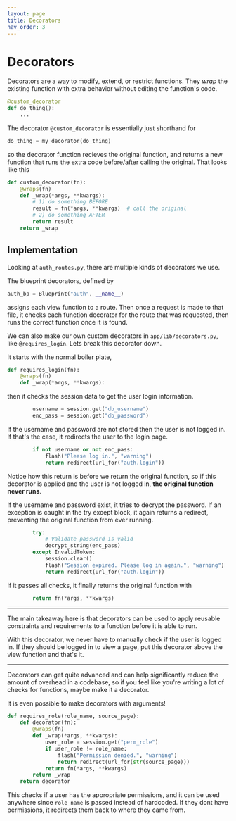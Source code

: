 ```yaml
---
layout: page
title: Decorators
nav_order: 3
---
```


# Decorators

Decorators are a way to modify, extend, or restrict functions. They _wrap_ the existing function with extra behavior without editing the function's code.

```python
@custom_decorator
def do_thing():
    ...
```

The decorator `@custom_decorator` is essentially just shorthand for

```python
do_thing = my_decorator(do_thing)
```

so the decorator function recieves the original function, and returns a new function that runs the extra code before/after calling the original. That looks like this

```python
def custom_decorator(fn):
    @wraps(fn)
    def _wrap(*args, **kwargs):
        # 1) do something BEFORE
        result = fn(*args, **kwargs)  # call the original
        # 2) do something AFTER
        return result
    return _wrap
```

## Implementation
Looking at `auth_routes.py`, there are multiple kinds of decorators we use.

The blueprint decorators, defined by 

```python
auth_bp = Blueprint("auth", __name__)
```

assigns each view function to a route. Then once a request is made to that file, it checks each function decorator for the route that was requested, then runs the correct function once it is found.


We can also make our own custom decorators in `app/lib/decorators.py`, like `@requires_login`. Lets break this decorator down.

It starts with the normal boiler plate,

```python
def requires_login(fn):
    @wraps(fn)
    def _wrap(*args, **kwargs):
```

then it checks the session data to get the user login information.

```python
        username = session.get("db_username")
        enc_pass = session.get("db_password")
```

If the username and password are not stored then the user is not logged in. If that's the case, it redirects the user to the login page.

```python
        if not username or not enc_pass:
            flash("Please log in.", "warning")
            return redirect(url_for("auth.login"))
```

Notice how this return is before we return the original function, so if this decorator is applied and the user is not logged in, __the original function never runs__. 


If the username and password exist, it tries to decrypt the password. If an exception is caught in the try except block, it again returns a redirect, preventing the original function from ever running.

```python
        try:
            # Validate password is valid
            decrypt_string(enc_pass)
        except InvalidToken:
            session.clear()
            flash("Session expired. Please log in again.", "warning")
            return redirect(url_for("auth.login"))
```

If it passes all checks, it finally returns the original function with

```python
        return fn(*args, **kwargs)
```

---

The main takeaway here is that decorators can be used to apply reusable constraints and requirements to a function before it is able to run. 

With this decorator, we never have to manually check if the user is logged in. If they should be logged in to view a page, put this decorator above the view function and that's it.

---

Decorators can get quite advanced and can help significantly reduce the amount of overhead in a codebase, so if you feel like you're writing a lot of checks for functions, maybe make it a decorator.


It is even possible to make decorators with arguments!

```python
def requires_role(role_name, source_page):
    def decorator(fn):
        @wraps(fn)
        def _wrap(*args, **kwargs):
            user_role = session.get("perm_role")
            if user_role != role_name:
                flash("Permission denied.", "warning")
                return redirect(url_for(str(source_page)))
            return fn(*args, **kwargs)
        return _wrap
    return decorator
```

This checks if a user has the appropriate permissions, and it can be used anywhere since `role_name` is passed instead of hardcoded. If they dont have permissions, it redirects them back to where they came from.
